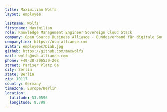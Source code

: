 ```yaml
---
title: Maximilian Wolfs
layout: employee

lastname: Wolfs
firstname: Maximilian
role: Knowledge Management Engineer Sovereign Cloud Stack
company: Open Source Business Alliance - Bundesverband für digitale Souveränität e.V.
companylink: https://osb-alliance.com
avatar: employees/Diab.jpg
github: https://github.com/maxwolfs
mail: wolfs@osb-alliance.com
phone: +49-30-206539-208
street: Pariser Platz 6a
city: Berlin
state: Berlin
zip: 10117
country: Germany
timezone: Europe/Berlin
location:
  latitude: 53.0596
  longitude: 8.799
---
```

